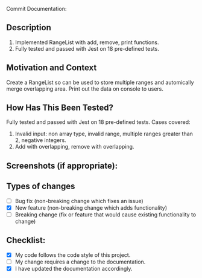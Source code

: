Commit Documentation:
## Description
<!--- Describe your changes in detail -->
1. Implemented RangeList with add, remove, print functions.
2. Fully tested and passed with Jest on 18 pre-defined tests. 

## Motivation and Context
Create a RangeList so can be used to store multiple ranges and automically merge overlapping area. Print out the data on console to users. 

## How Has This Been Tested?
Fully tested and passed with Jest on 18 pre-defined tests. 
Cases covered:
1. Invalid input: non array type, invalid range, multiple ranges greater than 2, negative integers.
2. Add with overlapping, remove with overlapping.

## Screenshots (if appropriate):


## Types of changes
<!--- What types of changes does your code introduce? Put an `x` in all the boxes that apply: -->
- [ ] Bug fix (non-breaking change which fixes an issue)
- [X] New feature (non-breaking change which adds functionality)
- [ ] Breaking change (fix or feature that would cause existing functionality to change)

## Checklist:
<!--- Go over all the following points, and put an `x` in all the boxes that apply. -->
<!--- If you're unsure about any of these, don't hesitate to ask. We're here to help! -->
- [X] My code follows the code style of this project.
- [ ] My change requires a change to the documentation.
- [X] I have updated the documentation accordingly.
